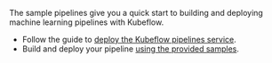 The sample pipelines give you a quick start to building and deploying machine learning pipelines with Kubeflow.
* Follow the guide to [deploy the Kubeflow pipelines service](https://github.com/kubeflow/pipelines/wiki/Deploy-the-Kubeflow-Pipelines-Service).
* Build and deploy your pipeline [using the provided samples](https://github.com/kubeflow/pipelines/wiki/Samples).
